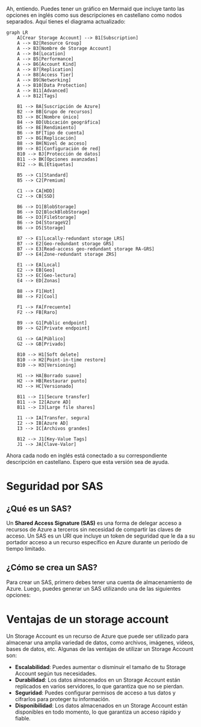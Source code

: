 Ah, entiendo. Puedes tener un gráfico en Mermaid que incluye tanto las opciones en inglés como sus descripciones en castellano como nodos separados. Aquí tienes el diagrama actualizado:

```mermaid
graph LR
    A[Crear Storage Account] --> B1[Subscription]
    A --> B2[Resource Group]
    A --> B3[Nombre de Storage Account]
    A --> B4[Location]
    A --> B5[Performance]
    A --> B6[Account Kind]
    A --> B7[Replication]
    A --> B8[Access Tier]
    A --> B9[Networking]
    A --> B10[Data Protection]
    A --> B11[Advanced]
    A --> B12[Tags]
    
    B1 --> BA[Suscripción de Azure]
    B2 --> BB[Grupo de recursos]
    B3 --> BC[Nombre único]
    B4 --> BD[Ubicación geográfica]
    B5 --> BE[Rendimiento]
    B6 --> BF[Tipo de cuenta]
    B7 --> BG[Replicación]
    B8 --> BH[Nivel de acceso]
    B9 --> BI[Configuración de red]
    B10 --> BJ[Protección de datos]
    B11 --> BK[Opciones avanzadas]
    B12 --> BL[Etiquetas]
    
    B5 --> C1[Standard]
    B5 --> C2[Premium]
    
    C1 --> CA[HDD]
    C2 --> CB[SSD]
    
    B6 --> D1[BlobStorage]
    B6 --> D2[BlockBlobStorage]
    B6 --> D3[FileStorage]
    B6 --> D4[StorageV2]
    B6 --> D5[Storage]
    
    B7 --> E1[Locally-redundant storage LRS]
    B7 --> E2[Geo-redundant storage GRS]
    B7 --> E3[Read-access geo-redundant storage RA-GRS]
    B7 --> E4[Zone-redundant storage ZRS]
    
    E1 --> EA[Local]
    E2 --> EB[Geo]
    E3 --> EC[Geo-lectura]
    E4 --> ED[Zonas]
    
    B8 --> F1[Hot]
    B8 --> F2[Cool]
    
    F1 --> FA[Frecuente]
    F2 --> FB[Raro]
    
    B9 --> G1[Public endpoint]
    B9 --> G2[Private endpoint]
    
    G1 --> GA[Público]
    G2 --> GB[Privado]
    
    B10 --> H1[Soft delete]
    B10 --> H2[Point-in-time restore]
    B10 --> H3[Versioning]
    
    H1 --> HA[Borrado suave]
    H2 --> HB[Restaurar punto]
    H3 --> HC[Versionado]
    
    B11 --> I1[Secure transfer]
    B11 --> I2[Azure AD]
    B11 --> I3[Large file shares]
    
    I1 --> IA[Transfer. segura]
    I2 --> IB[Azure AD]
    I3 --> IC[Archivos grandes]
    
    B12 --> J1[Key-Value Tags]
    J1 --> JA[Clave-Valor]
```

Ahora cada nodo en inglés está conectado a su correspondiente descripción en castellano. Espero que esta versión sea de ayuda.

# Seguridad por SAS

## ¿Qué es un SAS?

Un **Shared Access Signature (SAS)** es una forma de delegar acceso a recursos de Azure a terceros sin necesidad de compartir las claves de acceso. Un SAS es un URI que incluye un token de seguridad que le da a su portador acceso a un recurso específico en Azure durante un período de tiempo limitado.

## ¿Cómo se crea un SAS?

Para crear un SAS, primero debes tener una cuenta de almacenamiento de Azure. Luego, puedes generar un SAS utilizando una de las siguientes opciones:
# Ventajas de un storage account

Un Storage Account es un recurso de Azure que puede ser utilizado para almacenar una amplia variedad de datos, como archivos, imágenes, vídeos, bases de datos, etc. Algunas de las ventajas de utilizar un Storage Account son:

- **Escalabilidad**: Puedes aumentar o disminuir el tamaño de tu Storage Account según tus necesidades.
- **Durabilidad**: Los datos almacenados en un Storage Account están replicados en varios servidores, lo que garantiza que no se pierdan.
- **Seguridad**: Puedes configurar permisos de acceso a tus datos y cifrarlos para proteger tu información.
- **Disponibilidad**: Los datos almacenados en un Storage Account están disponibles en todo momento, lo que garantiza un acceso rápido y fiable.